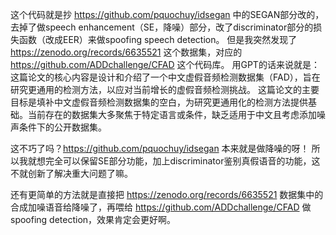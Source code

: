 这个代码就是抄 https://github.com/pquochuy/idsegan 中的SEGAN部分改的，去掉了做speech enhancement（SE，降噪）部分，改了discriminator部分的损失函数（改成EER）来做spoofing speech detection。
但是我突然发现了 https://zenodo.org/records/6635521 这个数据集，对应的 https://github.com/ADDchallenge/CFAD 这个代码库。
用GPT的话来说就是：这篇论文的核心内容是设计和介绍了一个中文虚假音频检测数据集（FAD），旨在研究更通用的检测方法，以应对当前增长的虚假音频检测挑战。
这篇论文的主要目标是填补中文虚假音频检测数据集的空白，为研究更通用化的检测方法提供基础。当前存在的数据集大多聚焦于特定语言或条件，缺乏适用于中文且考虑添加噪声条件下的公开数据集。

这不巧了吗？https://github.com/pquochuy/idsegan 本来就是做降噪的呀！
所以我就想完全可以保留SE部分功能，加上discriminator鉴别真假语音的功能，这不就创新了解决重大问题了嘛。

还有更简单的方法就是直接把 https://zenodo.org/records/6635521 数据集中的合成加噪语音给降噪了，再喂给 https://github.com/ADDchallenge/CFAD 做spoofing detection，效果肯定会更好啊。

